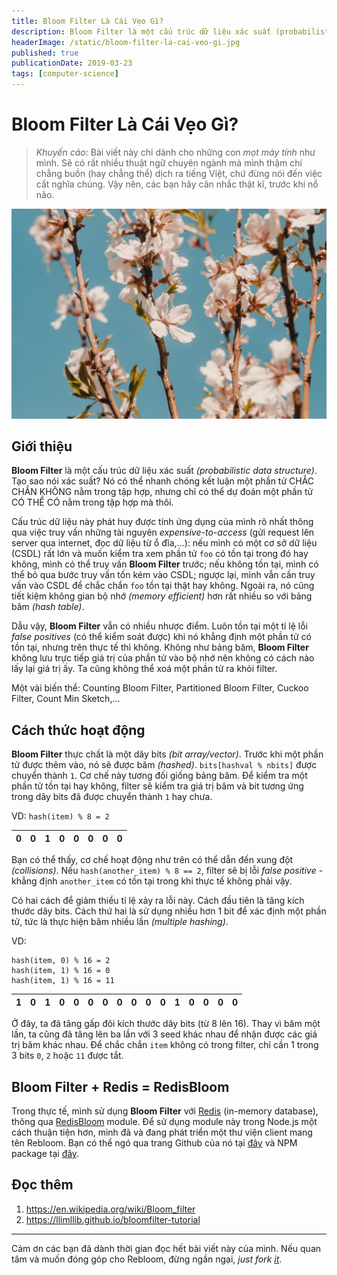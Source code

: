 ```yaml
---
title: Bloom Filter Là Cái Vẹo Gì?
description: Bloom Filter là một cấu trúc dữ liệu xác suất (probabilistic data structure). Tạo sao nói xác suất? Nó có thể nhanh chóng kết luận một phần tử CHẮC CHẮN KHÔNG nằm trong tập hợp, nhưng chỉ có thể dự đoán một phần tử CÓ THỂ CÓ nằm trong tập hợp mà thôi.
headerImage: /static/bloom-filter-la-cai-veo-gi.jpg
published: true
publicationDate: 2019-03-23
tags: [computer-science]
---
```


# Bloom Filter Là Cái Vẹo Gì?

> _Khuyến cáo_: Bài viết này chỉ dành cho những con _mọt máy tính_ như mình. Sẽ có rất nhiều thuật ngữ chuyên ngành mà mình thậm chí chẳng buồn (hay chẳng thể) dịch ra tiếng Việt, chứ đừng nói đến việc cắt nghĩa chúng. Vậy nên, các bạn hãy cân nhắc thật kĩ, trước khi nổ não.

![Header Image](/static/bloom-filter-la-cai-veo-gi.jpg)

## Giới thiệu

**Bloom Filter** là một cấu trúc dữ liệu xác suất _(probabilistic data structure)_. Tạo sao nói xác suất? Nó có thể nhanh chóng kết luận một phần tử CHẮC CHẮN KHÔNG nằm trong tập hợp, nhưng chỉ có thể dự đoán một phần tử CÓ THỂ CÓ nằm trong tập hợp mà thôi.

Cấu trúc dữ liệu này phát huy được tính ứng dụng của mình rõ nhất thông qua việc truy vấn những tài nguyên _expensive-to-access_ (gửi request lên server qua internet, đọc dữ liệu từ ổ đĩa,...): nếu mình có một cơ sở dữ liệu (CSDL) rất lớn và muốn kiểm tra xem phần tử `foo` có tồn tại trong đó hay không, mình có thể truy vấn **Bloom Filter** trước; nếu không tồn tại, mình có thể bỏ qua bước truy vấn tốn kém vào CSDL; ngược lại, mình vẫn cần truy vấn vào CSDL để chắc chắn `foo` tồn tại thật hay không. Ngoài ra, nó cũng tiết kiệm không gian bộ nhớ _(memory efficient)_ hơn rất nhiều so với bảng băm _(hash table)_.

Dẫu vậy, **Bloom Filter** vẫn có nhiều nhược điểm. Luôn tồn tại một tỉ lệ lỗi _false positives_ (có thể kiểm soát được) khi nó khẳng định một phần tử có tồn tại, nhưng trên thực tế thì không. Không như bảng băm, **Bloom Filter** không lưu trực tiếp giá trị của phần tử vào bộ nhớ nên không có cách nào lấy lại giá trị ấy. Ta cũng không thể xoá một phần tử ra khỏi filter.

Một vài biến thể: Counting Bloom Filter, Partitioned Bloom Filter, Cuckoo Filter, Count Min Sketch,...

## Cách thức hoạt động

**Bloom Filter** thực chất là một dãy bits _(bit array/vector)_. Trước khi một phần tử được thêm vào, nó sẽ được băm _(hashed)_. `bits[hashval % nbits]` được chuyển thành `1`. Cơ chế này tương đối giống bảng băm. Để kiểm tra một phần tử tồn tại hay không, filter sẽ kiểm tra giá trị băm và bit tương ứng trong dãy bits đã được chuyển thành `1` hay chưa.

VD: `hash(item) % 8 = 2`

| 0   | 0   | 1   | 0   | 0   | 0   | 0   | 0   |
| --- | --- | --- | --- | --- | --- | --- | --- |


Bạn có thể thấy, cơ chế hoạt động như trên có thể dẫn đến xung đột _(collisions)_. Nếu `hash(another_item) % 8 == 2`, filter sẽ bị lỗi _false positive_ - khẳng định `another_item` có tồn tại trong khi thực tế không phải vậy.

Có hai cách để giảm thiểu tỉ lệ xảy ra lỗi này. Cách đầu tiên là tăng kích thước dãy bits. Cách thứ hai là sử dụng nhiều hơn 1 bit để xác định một phần tử, tức là thực hiện băm nhiều lần _(multiple hashing)_.

VD:

```
hash(item, 0) % 16 = 2
hash(item, 1) % 16 = 0
hash(item, 1) % 16 = 11
```

| 1   | 0   | 1   | 0   | 0   | 0   | 0   | 0   | 0   | 0   | 0   | 1   | 0   | 0   | 0   | 0   |
| --- | --- | --- | --- | --- | --- | --- | --- | --- | --- | --- | --- | --- | --- | --- | --- |


Ở đây, ta đã tăng gấp đôi kích thước dãy bits (từ 8 lên 16). Thay vì băm một lần, ta cũng đã tăng lên ba lần với 3 seed khác nhau để nhận được các giá trị băm khác nhau. Để chắc chắn `item` không có trong filter, chỉ cần 1 trong 3 bits `0`, `2` hoặc `11` được tắt.

## Bloom Filter + Redis = RedisBloom

Trong thực tế, mình sử dụng **Bloom Filter** với [Redis][0] (in-memory database), thông qua [RedisBloom][1] module. Để sử dụng module này trong Node.js một cách thuận tiện hơn, mình đã và đang phát triển một thư viện client mang tên Rebloom. Bạn có thể ngó qua trang Github của nó tại [đây][2] và NPM package tại [đây][3].

## Đọc thêm

1. https://en.wikipedia.org/wiki/Bloom_filter
2. https://llimllib.github.io/bloomfilter-tutorial

---

Cảm ơn các bạn đã dành thời gian đọc hết bài viết này của mình. Nếu quan tâm và muốn đóng góp cho Rebloom, đừng ngần ngại, _just fork [it][2]_.

[0]: https://redis.io
[1]: https://github.com/RedisLabsModules/redisbloom
[2]: https://github.com/albert-team/rebloom
[3]: https://www.npmjs.com/package/@albert-team/rebloom
